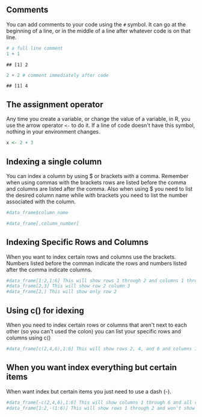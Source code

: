 Comments
--------

You can add comments to your code using the `#` symbol. It can go at the beginning of a line, or in the middle of a line after whatever code is on that line.

``` r
# a full line comment
1 + 1
```

    ## [1] 2

``` r
2 + 2 # comment immediately after code
```

    ## [1] 4

The assignment operator
-----------------------

Any time you create a variable, or change the value of a variable, in R, you use the arrow operator `<-` to do it. If a line of code doesn't have this symbol, nothing in your environment changes.

``` r
x <- 2 + 3
```

Indexing a single column
------------------------

You can index a column by using $ or brackets with a comma. Remember when using commas with the brackets rows are listed before the comma and columns are listed after the comma. Also when using $ you need to list the desired column name while with brackets you need to list the number associated with the column.

``` r
#data_frame$column_name 

#data_frame[,column_number]
```

Indexing Specific Rows and Columns
----------------------------------

When you want to index certain rows and columns use the brackets. Numbers listed before the comman indicate the rows and numbers listed after the comma indicate columns.

``` r
#data_frame[1:2,1:6] This will show rows 1 through 2 and columns 1 through 6
#data_frame[2,3] This will show row 2 column 3
#data_frame[2,] This will show only row 2
```

Using c() for idexing
---------------------

When you need to index certain rows or columns that aren't next to each other (so you can't used the colon) you can list your specific rows and columns using c()

``` r
#data_frame[c(2,4,6),1:6] This will show rows 2, 4, and 6 and columns 1 through 6
```

When you want index everything but certain items
------------------------------------------------

When want index but certain items you just need to use a dash (-).

``` r
#data_frame[-c(2,4,6),1:6] This will show columns 1 through 6 and all rows will appear except except 2, 4, and 6
#data_frame[1:2,-(1:6)] This will show rows 1 through 2 and won't show columns 1 through 6
```
